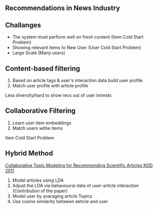 Recommendations in News Industry
--------------------------------

Challanges
----------

* The system must perform well on fresh content (Item Cold Start Problem)
* Showing relevant items to New User (User Cold Start Problem)
* Large Scale (Many users)

Content-based filtering
-----------------------

1. Based on article tags & user's interaction data build user profile
2. Match user profile with article profile

Less diversity/hard to show recs out of user intrests

Collaborative Filtering
-----------------------

1. Learn user item embeddings
2. Match users withe items

Item Cold Start Problem

Hybrid Method
-------------

[Collaborative Topic Modeling
for Recommending Scientific Articles KDD 2011](http://www.cs.columbia.edu/~blei/papers/WangBlei2011.pdf)
1. Model articles using LDA
2. Adjust the LDA via behavioural data of user-article interaction (Contribution of the paper)
3. Model user by avaraging article Topics
4. Use cosine similarity between aeticle and user
